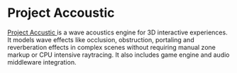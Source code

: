 # Project Accoustic

[Project Accustic ](https://docs.microsoft.com/azure/cognitive-services/acoustics/what-is-acoustics?WT.mc_id=mrcurriculum-github-ayyonet)is a wave acoustics engine for 3D interactive experiences. It models wave effects like occlusion, obstruction, portaling and reverberation effects in complex scenes without requiring manual zone markup or CPU intensive raytracing. It also includes game engine and audio middleware integration.

